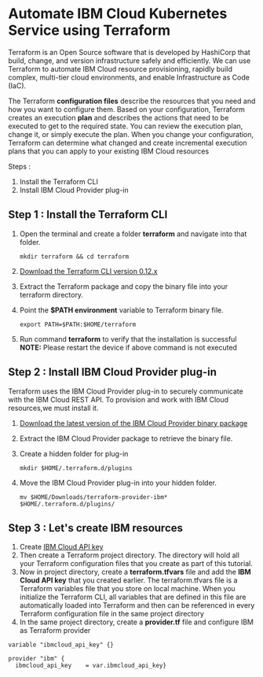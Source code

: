 # Automate IBM Cloud Kubernetes Service using Terraform

Terraform is an Open Source software that is developed by HashiCorp that build, change, and version infrastructure safely and efficiently. We can use Terraform to automate IBM Cloud resource provisioning, rapidly build complex, multi-tier cloud environments, and enable Infrastructure as Code (IaC).

The Terraform __configuration files__ describe the resources that you need and how you want to configure them. Based on your configuration, Terraform creates an execution __plan__ and describes the actions that need to be executed to get to the required state. You can review the execution plan, change it, or simply execute the plan. When you change your configuration, Terraform can determine what changed and create incremental execution plans that you can apply to your existing IBM Cloud resources


Steps :
1. Install the Terraform CLI
1. Install IBM Cloud Provider plug-in


## Step 1 : Install the Terraform CLI 
1. Open the terminal and create a folder __terraform__ and navigate into that folder.

   ``` mkdir terraform && cd terraform ```
1. [Download the Terraform CLI version 0.12.x](https://releases.hashicorp.com/terraform/)
1. Extract the Terraform package and copy the binary file into your terraform directory.
1. Point the __$PATH environment__ variable to Terraform binary file.

   ``` export PATH=$PATH:$HOME/terraform ```

1. Run command __terraform__ to verify that the installation is successful
__NOTE:__ Please restart the device if above command is not executed

## Step 2 : Install IBM Cloud Provider plug-in
Terraform uses the IBM Cloud Provider plug-in to securely communicate with the IBM Cloud REST API. To provision and work with IBM Cloud resources,we must install it.

1. [Download the latest version of the IBM Cloud Provider binary package](https://github.com/IBM-Cloud/terraform-provider-ibm/releases)
1. Extract the IBM Cloud Provider package to retrieve the binary file.
1. Create a hidden folder for plug-in

   ``` mkdir $HOME/.terraform.d/plugins ```
   
1. Move the IBM Cloud Provider plug-in into your hidden folder.
   
   ``` mv $HOME/Downloads/terraform-provider-ibm* $HOME/.terraform.d/plugins/ ```

   
## Step 3 : Let's create IBM resources 
1. Create [IBM Cloud API key](https://cloud.ibm.com/docs/account?topic=account-userapikey#create_user_key)
1. Then create a Terraform project directory. The directory will hold all your Terraform configuration files that you create as part of this tutorial. 
1. Now in project directory, create a __terraform.tfvars__ file and add the __IBM Cloud API key__ that you created earlier. The terraform.tfvars file is a Terraform variables file that you store on local machine. When you initialize the Terraform CLI, all variables that are defined in this file are automatically loaded into Terraform and then can be referenced  in every Terraform configuration file in the same project directory
1. In the same project directory, create a __provider.tf__ file and configure IBM as Terraform provider
```
variable "ibmcloud_api_key" {}

provider "ibm" {
  ibmcloud_api_key    = var.ibmcloud_api_key}
```
